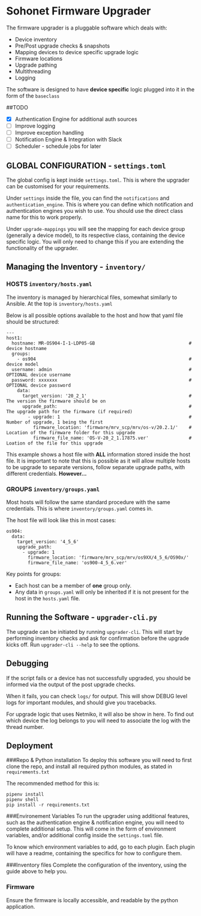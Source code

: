 # Sohonet Firmware Upgrader

The firmware upgrader is a pluggable software which deals with:

- Device inventory
- Pre/Post upgrade checks & snapshots
- Mapping devices to device specific upgrade logic
- Firmware locations
- Upgrade pathing
- Multithreading
- Logging


The software is designed to have **device specific** logic plugged into it in the form of the `baseclass`

##TODO
- [x] Authentication Engine for additional auth sources
- [ ] Improve logging
- [ ] Improve exception handling
- [ ] Notification Engine & Integration with Slack
- [ ] Scheduler - schedule jobs for later

## GLOBAL CONFIGURATION - `settings.toml`
The global config is kept inside `settings.toml`. This is where the upgrader can be customised for your requirements. 

Under `settings` inside the file, you can find the `notifications` and `authentication_engine`. This is where you can define which notification and authentication engines you wish to use.
You should use the direct class name for this to work properly.

Under `upgrade-mappings` you will see the mapping for  each device group (generally a device model), to its respective class, containing the device specific logic. You will only need to change this if you are extending the functionality of the upgrader.

## Managing the Inventory - `inventory/`
### HOSTS `inventory/hosts.yaml`
The inventory is managed by hierarchical files, somewhat similarly to Ansible. At the top is `inventory/hosts.yaml`

Below is all possible options available to the host and how that yaml file should be structured:
```commandline
---
host1:
  hostname: MR-OS904-I-1-LDP05-GB                                   # device hostname
  groups:
    - os904                                                         # device model
  username: admin                                                   # OPTIONAL device username
  password: xxxxxxx                                                 # OPTIONAL device password
    data:                                       
      target_version: '20_2_1'                                      # The version the firmware should be on
      upgrade_path:                                                 # The upgrade path for the firmware (if required)
        - upgrade: 1                                                # Number of upgrade, 1 being the first 
          firmware_location: 'firmware/mrv_scp/mrv/os-v/20.2.1/'    # Location of the firmware folder for this upgrade
          firmware_file_name: 'OS-V-20_2_1.17875.ver'               # Loation of the file for this upgrade
```
This example shows a host file with **ALL** information stored inside the host file. 
It is important to note that this is possible as it will allow multiple hosts to be upgrade to separate versions, follow separate upgrade paths, with different credentials. **However...**

### GROUPS `inventory/groups.yaml`

Most hosts will follow the same standard procedure with the same credentials. This is where `inventory/groups.yaml` comes in.

The host file will look like this in most cases:
```commandline
os904:
  data:
    target_version: '4_5_6'
    upgrade_path:
      - upgrade: 1
        firmware_location: 'firmware/mrv_scp/mrv/os9XX/4_5_6/OS90x/'
        firmware_file_name: 'os900-4_5_6.ver'
```
Key points for groups:
- Each host can be a member of **one** group only.
- Any data in `groups.yaml` will only be inherited if it is not present for the host in the `hosts.yaml` file.

## Running the Software - `upgrader-cli.py`
The upgrade can be initiated by running `upgrader-cli`. This will start by performing inventory checks and ask for confirmation before the upgrade kicks off.
Run `upgrader-cli --help` to see the options.

## Debugging
If the script fails or a device has not successfully upgraded, you should be informed via the output of the post upgrade checks.

When it fails, you can check `logs/` for output. This will show DEBUG level logs for important modules, and should give you tracebacks.

For upgrade logic that uses Netmiko, it will also be show in here. To find out which device the log belongs to you will need to associate the log with the thread number.


## Deployment
###Repo & Python installation
To deploy this software you will need to first clone the repo, and install all required python modules, as stated in `requirements.txt`

The recommended method for this is:
```commandline
pipenv install
pipenv shell
pip install -r requirements.txt
```
###Environement Variables
To run the upgrader using additional features, such as the authentication engine & notification engine, you will need to complete additional setup.
This will come in the form of environment variables, and/or additional config inside the `settings.toml` file.

To know which environment variables to add, go to each plugin. Each plugin will have a readme, containing the specifics for how to configure them.

###Inventory files
Complete the configuration of the inventory, using the guide above to help you.

### Firmware
Ensure the firmware is locally accessible, and readable by the python application.